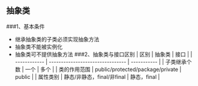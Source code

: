 ## 抽象类
###1、基本条件
* 继承抽象类的子类必须实现抽象方法
* 抽象类不能被实例化
* 抽象类可不提供抽象方法
###2、抽象类与接口区别
| 区别         | 抽象类                           | 接口        |
| ------------ | -------------------------------- | ----------- |
| 子类继承个数 | 一个                             | 多个        |
| 类的作用范围 | public/protected/package/private | public      |
| 属性类别     | 静态/非静态，final/非final       | 静态，final |

